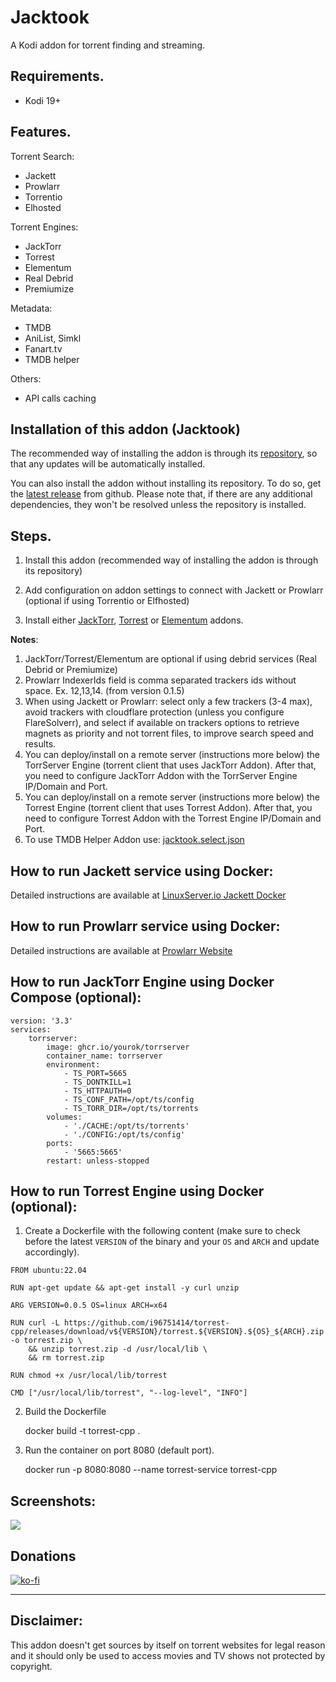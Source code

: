 
# Jacktook

A Kodi addon for torrent finding and streaming. 

## Requirements.

- Kodi 19+

## Features.

Torrent Search:
- Jackett 
- Prowlarr 
- Torrentio 
- Elhosted 

Torrent Engines:
- JackTorr
- Torrest
- Elementum
- Real Debrid 
- Premiumize 

Metadata:
- TMDB  
- AniList, Simkl
- Fanart.tv
- TMDB helper

Others:
- API calls caching


## Installation of this addon (Jacktook)

The recommended way of installing the addon is through its [repository](https://github.com/Sam-Max/repository.jacktook), so that any updates will be automatically installed.

You can also install the addon without installing its repository. To do so, get the [latest release](https://github.com/Sam-Max/plugin.video.jacktook/releases/download/v0.1.4/plugin.video.jacktook-0.2.2.zip) from github. Please note that,  if there are any additional dependencies, they won't be resolved unless the repository is installed.

## Steps.

1. Install this addon (recommended way of installing the addon is through its repository)

2. Add configuration on addon settings to connect with Jackett or Prowlarr (optional if using Torrentio or Elfhosted)

3. Install either [JackTorr](https://github.com/Sam-Max/plugin.video.jacktorr), [Torrest](https://github.com/i96751414/plugin.video.torrest) or [Elementum](https://elementumorg.github.io/) addons.


**Notes**:
1. JackTorr/Torrest/Elementum are optional if using debrid services (Real Debrid or Premiumize)
2. Prowlarr IndexerIds field is comma separated trackers ids without space. Ex. 12,13,14. (from version 0.1.5)
3. When using Jackett or Prowlarr: select only a few trackers (3-4 max), avoid trackers with cloudflare protection (unless you configure FlareSolverr), and select if available on trackers options to retrieve magnets as priority and not torrent files, to improve search speed and results.
4. You can deploy/install on a remote server (instructions more below) the TorrServer Engine (torrent client that uses JackTorr Addon). After that, you need to configure JackTorr Addon with the TorrServer Engine IP/Domain and Port.
5. You can deploy/install on a remote server (instructions more below) the Torrest Engine (torrent client that uses Torrest Addon). After that, you need to configure Torrest Addon with the Torrest Engine IP/Domain and Port.
5. To use TMDB Helper Addon use: [jacktook.select.json](https://raw.githubusercontent.com/Sam-Max/plugin.video.jacktook/master/jacktook.select.json)

## How to run Jackett service using Docker:

Detailed instructions are available at [LinuxServer.io Jackett Docker](https://hub.docker.com/r/linuxserver/jackett/) 

## How to run Prowlarr service using Docker:

Detailed instructions are available at [Prowlarr Website](https://prowlarr.com/#downloads-v3-docker) 


## How to run JackTorr Engine using Docker Compose (optional):

```
version: '3.3'
services:
    torrserver:
        image: ghcr.io/yourok/torrserver
        container_name: torrserver
        environment:
            - TS_PORT=5665
            - TS_DONTKILL=1
            - TS_HTTPAUTH=0
            - TS_CONF_PATH=/opt/ts/config
            - TS_TORR_DIR=/opt/ts/torrents
        volumes:
            - './CACHE:/opt/ts/torrents'
            - './CONFIG:/opt/ts/config'
        ports:
            - '5665:5665'
        restart: unless-stopped
```


## How to run Torrest Engine using Docker (optional):

1. Create a Dockerfile with the following content (make sure to check before the latest `VERSION` of the binary and your `OS` and `ARCH` and update accordingly).

```
FROM ubuntu:22.04

RUN apt-get update && apt-get install -y curl unzip

ARG VERSION=0.0.5 OS=linux ARCH=x64

RUN curl -L https://github.com/i96751414/torrest-cpp/releases/download/v${VERSION}/torrest.${VERSION}.${OS}_${ARCH}.zip -o torrest.zip \
    && unzip torrest.zip -d /usr/local/lib \
    && rm torrest.zip

RUN chmod +x /usr/local/lib/torrest

CMD ["/usr/local/lib/torrest", "--log-level", "INFO"]
```

2. Build the Dockerfile

    docker build -t torrest-cpp .

3. Run the container on port 8080 (default port).
    
    docker run -p 8080:8080 --name torrest-service torrest-cpp

## Screenshots:

![](https://raw.githubusercontent.com/Sam-Max/plugin.video.jacktook/master/resources/screenshots/settings.png)

## Donations

[![ko-fi](https://ko-fi.com/img/githubbutton_sm.svg)](https://ko-fi.com/sammax09)

-----

## Disclaimer:

This addon doesn't get sources by itself on torrent websites for legal reason and it should only be used to access movies and TV shows not protected by copyright.
